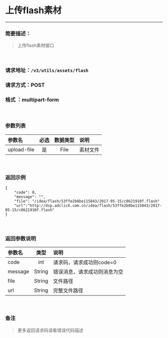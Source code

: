 　
# 上传flash素材
---
### 简要描述：
>上传flash素材接口

　　　　

### 请求地址：```/v3/utils/assets/flash```

### 请求方式：POST

### 格式 ：multipart-form
　

### 参数列表

 参数名 | 必选 | 数据类型 | 说明 
 :------ | :----:| :--------: |:---- 
 upload-file|是|File|素材文件


　

### 返回示例
```
{
    "code": 0,
    "message": "",
    "file": "/idea/flash/53ffe2b8be115843/2017-05-15/c8621910f.flash"
    "url":"http://dsp.adclick.com.cn/idea/flash/53ffe2b8be115843/2017-05-15/c8621910f.flash"
}
```
　

### 返回参数说明

参数名 | 类型 | 说明
:---   |:---: |:---
code | int | 请求码，请求成功则code=0
message | String | 错误消息，请求成功则消息为空
file|String|文件路径
url|String|完整文件路径
　

### 备注
>更多返回请求码请看错误代码描述